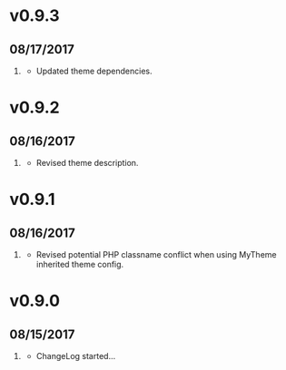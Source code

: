 # v0.9.3
## 08/17/2017

1. [](#improved)
    * Updated theme dependencies.

# v0.9.2
## 08/16/2017

1. [](#improved)
    * Revised theme description.

# v0.9.1
## 08/16/2017

1. [](#bugfix)
    * Revised potential PHP classname conflict when using MyTheme inherited theme config.

# v0.9.0
## 08/15/2017

1. [](#new)
    * ChangeLog started...
